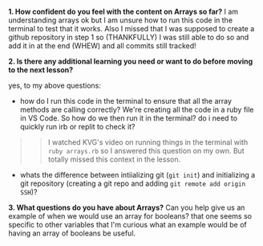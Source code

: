 **1. How confident do you feel with the content on Arrays so far?**  I am understanding arrays ok but I am unsure how to run this code in the terminal to test that it works. Also I missed that I was supposed to create a github repository in step 1 so (THANKFULLY) I was still able to do so and add it in at the end (WHEW) and all commits still tracked! 

**2. Is there any additional learning you need or want to do before moving to the next lesson?**

yes, to my above questions:
- how do I run this code in the terminal to ensure that all the array methods are calling correctly? We're creating all the code in a ruby file in VS Code. So how do we then run it in the terminal? do i need to quickly run irb or replit to check it?
>> I watched KVG's video on running things in the terminal with `ruby arrays.rb` so I answered this question on my own. But totally missed this context in the lesson. 

- whats the difference between intiializing git (`git init`) and  initializing a git repository (creating a git repo and adding `git remote add origin SSH`)?

**3. What questions do you have about Arrays?**
Can you help give us an example of when we would use an array for booleans? that one seems so specific to other variables that I'm curious what an example would be of having an array of booleans be useful.